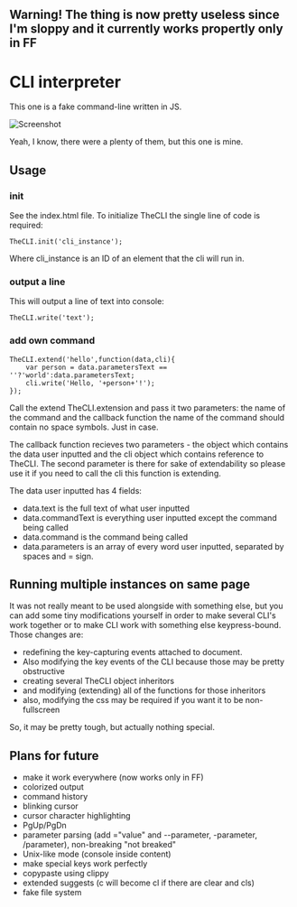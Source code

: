 **Warning! The thing is now pretty useless since I'm sloppy and it currently works propertly only in FF**
---

CLI interpreter
===

This one is a fake command-line written in JS.

![Screenshot](http://i.imgur.com/UJuIrgb.png)

Yeah, I know, there were a plenty of them, but this one is mine.

Usage
---

### init

See the index.html file. To initialize TheCLI the single line of code is required:

    TheCLI.init('cli_instance');

Where cli_instance is an ID of an element that the cli will run in.

### output a line

This will output a line of text into console:

    TheCLI.write('text');

### add own command

    TheCLI.extend('hello',function(data,cli){
        var person = data.parametersText == ''?'world':data.parametersText;
        cli.write('Hello, '+person+'!');
    });

Call the extend TheCLI.extension and pass it two parameters: the name of the command and the callback function
the name of the command should contain no space symbols. Just in case.

The callback function recieves two parameters - the object which contains the data user inputted and the cli object
which contains reference to TheCLI. The second parameter is there for sake of extendability so please use it if you
need to call the cli this function is extending.

The data user inputted has 4 fields:

 - data.text is the full text of what user inputted
 - data.commandText is everything user inputted except the command being called
 - data.command is the command being called
 - data.parameters is an array of every word user inputted, separated by spaces and = sign.

Running multiple instances on same page
---
It was not really meant to be used alongside with something else, but you can add some tiny modifications yourself
in order to make several CLI's work together or to make CLI work with something else keypress-bound. Those changes are:

 - redefining the key-capturing events attached to document.
 - Also modifying the key events of the CLI because those may be pretty obstructive
 - creating several TheCLI object inheritors
 - and modifying (extending) all of the functions for those inheritors
 - also, modifying the css may be required if you want it to be non-fullscreen

So, it may be pretty tough, but actually nothing special.

Plans for future
---

 - make it work everywhere (now works only in FF)
 - colorized output
 - command history
 - blinking cursor
 - cursor character highlighting
 - PgUp/PgDn
 - parameter parsing (add ="value" and --parameter, -parameter, /parameter), non-breaking "not breaked"
 - Unix-like mode (console inside content)
 - make special keys work perfectly
 - copypaste using clippy
 - extended suggests (c will become cl if there are clear and cls)
 - fake file system
